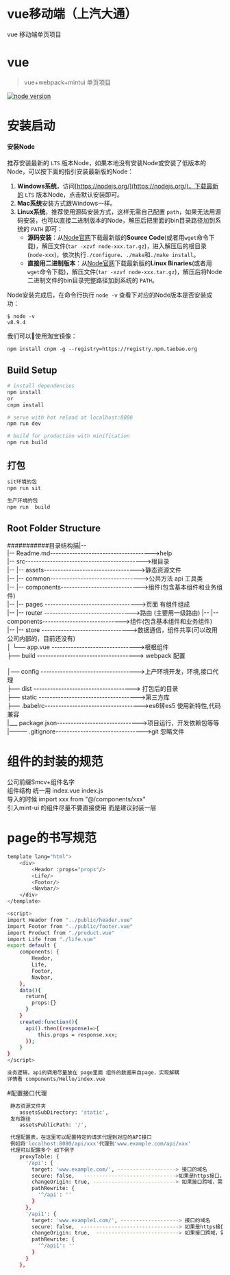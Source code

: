 # vue移动端（上汽大通）
vue 移动端单页项目

# vue

> vue+webpack+mintui 单页项目

[![node version](https://img.shields.io/badge/node.js-%3E=_6.00-green.svg?style=flat-square)](http://nodejs.org/download/)
# 安装启动

#### 安装Node
推荐安装最新的 `LTS` 版本Node，如果本地没有安装Node或安装了低版本的Node，可以按下面的指引安装最新版的Node：

1. **Windows系统**，访问[https://nodejs.org/](https://nodejs.org/)，下载最新的 `LTS` 版本Node，点击默认安装即可。
2. **Mac系统**安装方式跟Windows一样。
3. **Linux系统**，推荐使用源码安装方式，这样无需自己配置 `path`，如果无法用源码安装，也可以直接二进制版本的Node，解压后把里面的bin目录路径加到系统的 `PATH` 即可：
	- **源码安装**：从[Node官网](https://nodejs.org/en/download/)下载最新版的**Source Code**(或者用`wget`命令下载)，解压文件(`tar -xzvf node-xxx.tar.gz`)，进入解压后的根目录(`node-xxx`)，依次执行`./configure`、`./make`和`./make install`。
	- **直接用二进制版本**：从[Node官网](https://nodejs.org/en/download/)下载最新版的**Linux Binaries**(或者用`wget`命令下载)，解压文件(`tar -xzvf node-xxx.tar.gz`)，解压后将Node二进制文件的bin目录完整路径加到系统的 `PATH`。

Node安装完成后，在命令行执行 `node -v` 查看下对应的Node版本是否安装成功：

	$ node -v
	v8.9.4
我们可以使用淘宝镜像：

	npm install cnpm -g --registry=https://registry.npm.taobao.org

## Build Setup

``` bash
# install dependencies
npm install 
or
cnpm install

# serve with hot reload at localhost:8080
npm run dev

# build for production with minification
npm run build
```
## 打包
```js
sit环境的包
npm run sit

生产环境的包
npm run  build
```


## Root Folder Structure


###########目录结构描|--  
|-- Readme.md------------------------------------->help  
|-- src------------------------------------------->根目录  
|--     |-- assets---------------------------------->静态资源文件    
|--     |-- common--------------------------------->公共方法  api  工具类  
|--     |-- components----------------------------->组件(包含基本组件和业务组件)  
|--     |-- pages ---------------------------------->页面  有组件组成  
|--     |-- router -------------------------------->路由  (主要用一级路由)
|--     |-- components----------------------------->组件(包含基本组件和业务组件)  
|--     |-- store  -------------------------------->数据通信，组件共享(可以改用公司内部的，目前还没有)       
│   └── app.vue ------------------------------->根根组件  
├── build  ------------------------------------> webpack 配置  </br>  
│──  config ----------------------------------->上产环境开发，环境,接口代理  
├── dist   ------------------------------------> 打包后的目录  
├── static ------------------------------------>第三方库  
├── .babelrc----------------------------------->es6转es5 使用新特性,代码兼容  
|___ package.json------------------------------>项目运行，开发依赖包等等  
|——— .gitignore-------------------------------->git 忽略文件  
# 组件的封装的规范
公司前缀Smcv+组件名字  
组件结构 统一用 index.vue index.js  
导入的时候 import xxx from "@/components/xxx"  
引入mint-ui 的组件尽量不要直接使用 而是建议封装一层  



# page的书写规范
``` bash
template lang="html">
    <div>
        <Heador :props="props"/>
        <Life/>
        <Footor/>
        <Navbar/>
    </div>
</template>

<script>
import Heador from "../public/header.vue"  
import Footor from "../public/footer.vue"  
import Product from "./product.vue"  
import Life from "./life.vue"  
export default {
    components: {
        Heador,  
        Life,  
        Footor,  
        Navbar,  
    },
    data(){  
      return{  
        props:{}  
      }  
    }  
    created:function(){  
      api().then((response)=>{  
          this.props = response.xxx;  
      });  
    }  
}  
</script>

业务逻辑，api的调用尽量放在 page里面 组件的数据来自page，实现解耦
详情看 components/Hello/index.vue
``` 
#配置接口代理
``` bash
 静态资源文件夹
    assetsSubDirectory: 'static',
 发布路径
    assetsPublicPath: '/',

 代理配置表，在这里可以配置特定的请求代理到对应的API接口
 例如将'localhost:8080/api/xxx'代理到'www.example.com/api/xxx'
 代理可以配置多个 如下例子
    proxyTable: {
      '/api': {
        target: 'www.example.com/', -------------------> 接口的域名
        secure: false,   ------------------------------>如果是https接口，需要配置这个参数
        changeOrigin: true, ---------------------------> 如果接口跨域，需要进行这个参数配置
        pathRewrite: {
          '^/api': ''
        }
      },
	  '/api1': {
        target: 'www.example1.com/', -------------------> 接口的域名
        secure: false,  --------------------------------> 如果是https接口，需要配置这个参数
        changeOrigin: true,  ---------------------------> 如果接口跨域，需要进行这个参数配置
        pathRewrite: {
          '^/api1': ''
        }
      }
    },
```



